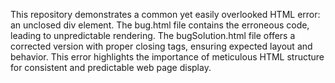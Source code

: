 This repository demonstrates a common yet easily overlooked HTML error: an unclosed div element.  The bug.html file contains the erroneous code, leading to unpredictable rendering.  The bugSolution.html file offers a corrected version with proper closing tags, ensuring expected layout and behavior. This error highlights the importance of meticulous HTML structure for consistent and predictable web page display. 